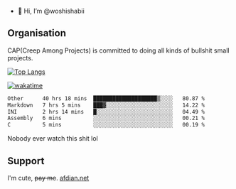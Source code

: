 - 👋 Hi, I’m @woshishabii

## Organisation

CAP(Creep Among Projects) is committed to doing all kinds of bullshit small projects.

[![Top Langs](https://github-readme-stats.vercel.app/api/top-langs/?username=woshishabii&layout=compact)](https://github.com/anuraghazra/github-readme-stats)

[![wakatime](https://wakatime.com/badge/user/34d02784-acc1-4a16-82d7-33fdb53c4ed6.svg)](https://wakatime.com/@34d02784-acc1-4a16-82d7-33fdb53c4ed6)


<!--START_SECTION:waka-->

```txt
Other      40 hrs 18 mins  ████████████████████▒░░░░   80.87 %
Markdown   7 hrs 5 mins    ███▓░░░░░░░░░░░░░░░░░░░░░   14.22 %
INI        2 hrs 14 mins   █░░░░░░░░░░░░░░░░░░░░░░░░   04.49 %
Assembly   6 mins          ░░░░░░░░░░░░░░░░░░░░░░░░░   00.21 %
C          5 mins          ░░░░░░░░░░░░░░░░░░░░░░░░░   00.19 %
```

<!--END_SECTION:waka-->

Nobody ever watch this shit lol

## Support
I'm cute, ~~pay me~~.
[afdian.net](https://afdian.com/a/woshishabi)

<!---
woshishabii/woshishabii is a ✨ special ✨ repository because its `README.md` (this file) appears on your GitHub profile.
You can click the Preview link to take a look at your changes.
--->
